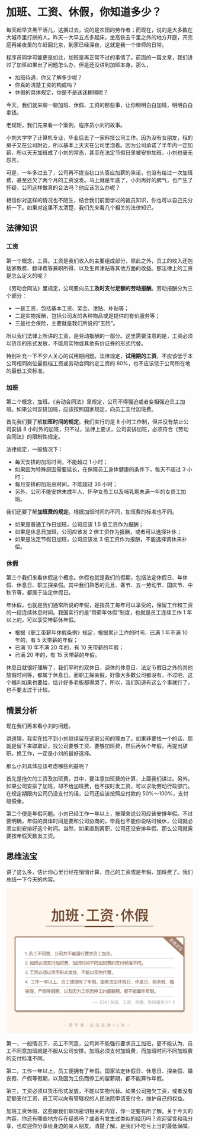 





# 加班、工资、休假，你知道多少？

每天起早贪黑干活儿，这搁过去，说的是农田的劳作者；而现在，说的是大多数在大城市里打拼的人。昨天一大早五点多起床，坐高铁去千里之外的地方开庭，开完庭再坐夜里的车赶回北京，到家已经深夜，这就是我一个律师的日常。

程序员同学可能更是如此，加班是再正常不过的事情了。前面的一篇文章，我们讲过了加班如果出了问题怎么办，但是还没讲到加班本身。那么，

- 加班待遇，你又了解多少呢？
- 你真的清楚工资的构成吗？
- 休假的具体规定，你是不是迷迷糊糊呢？

今天，我们就来聊一聊加班、休假、工资的那些事，让你明明白白加班，明明白白拿钱。

老规矩，我们先来看一个案例，程序员小刘的故事。

小刘大学学了计算机专业，毕业后去了一家科技公司工作。因为没有女朋友，租的房子又在公司附近，所以基本上天天在公司里泡着。因为公司承诺了半年内一定加薪，所以天天加班成了小刘的常态，甚至在法定节假日里被安排加班，小刘也毫无怨言。

可是，一年多过去了，公司再不提当初口头答应加薪的承诺，也没有给过一次加班费，甚至还欠了两个月的工资没发。马上就是年底了，小刘再好的脾气，也产生了怀疑，公司这样做真的合法吗？他应该怎么办呢？

相信你对这样的情况也不陌生，结合我们前面学过的裁员知识，你也可以自己先分析一下。如果对这里不太清楚，我们先来看几个相关的法律知识。





## 法律知识

### 工资

第一个概念，工资。工资是我们收入的主要组成部分，除此之外，员工的收入还包括家教费、翻译费等兼职所得，以及生育津贴等其他方面的收益。那法律上的工资是怎么定义的呢？



《劳动合同法》里规定，公司要向员工**及时支付足额的劳动报酬**。劳动报酬分为三个部分：

- 一是工资，包括基本工资、奖金、津贴、补贴等；
- 二是实物报酬，包括公司发的各种物品或是提供的有价服务等；
- 三是社会保险，主要就是我们所说的“五险”。



所以我们法律上所讲的工资，是劳动报酬的一部分。这里需要注意的是，工资必须以货币的形式发放，不能用实物或其他有价证券的形式代替。

特别补充一下不少人关心的试用期问题。法律规定，**试用期的工资**，不应该低于本公司相同岗位最低档工资或劳动合同约定工资的 80%，也不应该低于公司所在地的最低工资标准。



### 加班

第二个概念，加班。《劳动合同法》里规定，公司不得强迫或者变相强迫员工加班。如果公司安排加班，应该按照国家规定，向员工支付加班费。

首先我们要了解**加班时间的规定**。我们实行的是 8 小时工作制，但并没有禁止公司安排 8 小时外的加班，只不过，法律上要求，公司安排加班，必须符合《劳动合同法》的限制性规定。

法律规定，一般情况下：

- 每天安排的加班时间，不能超过 1 小时；
- 如果因为特殊原因需要延长，在保障员工身体健康的条件下，每天不超过 3 小时；
- 每月安排的加班总时间，不能超过 36 小时；
- 另外，公司不能安排未成年人、怀孕女员工以及哺乳期未满一年的女员工加班。



我们还要了解**加班费的规定**。根据加班时间的不同，加班费的标准也不同。

- 如果是普通工作日加班，公司应该 1.5 倍工资作为报酬；
- 如果是休息日加班，公司应该发 2 倍工资作为报酬，或者可以选择补休；
- 如果是法定节假日加班，公司应该发 3 倍工资作为报酬，不能选择调休来补偿。





### 休假

第三个我们来看休假这个概念。休假也就是我们的假期，包括法定休假日、年休假、休息日、职工探亲假。其中我们熟悉的元旦、春节、五一劳动节、国庆节、中秋节等，都属于法定休假日。

年休假，也就是我们通常所说的年假，是指员工每年可以享受的，保留工作和工资的一段连续休息时间。我国实行的是“带薪年休假”制度，也就是员工连续工作 1 年以上的，可以享受带薪休年假。

- 根据《职工带薪年休假条例》规定，根据累计工作的时间，已满 1 年不满 10 年的，有 5 天带薪的年假；
- 已满 10 年不满 20 年的，有 10 天带薪的年假；
- 已满 20 年的，有 15 天带薪的年假。

休息日就很好理解了，我们平时的双休日、调休的休息日、法定节假日之外的其他放假时间等，都属于休息日。而职工探亲假，好像大多数公司都没有，不过吧，这个福利如果也要给，估计好多老板都得哭了。所以，我们知道有这么个事就行了，也不要太过于计较。





## 情景分析

现在我们再来看小刘的问题。

讲道理，我实在找不到小刘继续留在这家公司的理由了。如果非要找一个的话，那就是留下来取取证，找公司要够工资、要够加班费，然后再休个年假，再提出辞职。换工作，一定是小刘的最好选择。

那么小刘具体应该考虑哪些利益呢？

首先是拖欠的工资及加班费。其中，要注意加班费的计算，上面我们讲过。另外，如果公司安排了加班，却不给加班费，也不按时发工资，可以求助劳动行政部门。在规定期限内公司仍没支付的话，公司还应该按照应付款的 50%～100%，支付赔偿金。

第二个便是年假问题。小刘已经工作一年以上，按理来说公司应该安排年假。不过要明确，年假的具体时间是要和公司协商的，毕竟也不能你说啥时候休，公司就必须立刻安排好这个时间。当然，如果直到离职，公司还没安排年假，那么公司就需要按年假天数发工资。





## 思维法宝

讲了这么多，估计你心里已经在悄悄计算，自己的工资或是年假、加班费了。我们总结一下今天的内容。

![10-01](assets/10-01.jpg)



第一，一般情况下，员工不同意，公司并不能强行要求员工加班，更不能认为，员工不同意加班就是不服从公司安排。加班必须支付加班费，而加班时间不同加班费的支付标准不同。

第二，工作一年以上，员工便拥有了年假。国家法定休假日、休息日、探亲假、婚丧假、产假等假期，以及因为工伤而停工的留薪期，都不能算作年假。

第三，工资必须以货币形式发放，不能以实物代替。如果公司拖欠工资，或者没有足额支付工资，员工可以向有管辖权的人民法院申请支付令，维护自己的权益。

加班工资休假，这些跟我们职场密切相关的内容，你一定要有所了解。关于今天的内容，你还有哪些地方存在疑惑吗？或者有发生过类似的经历吗？欢迎留言和我分享，也欢迎你分享给身边的亲人朋友。清楚了解，是我们不吃亏上当的最低保障。































































































































































































































